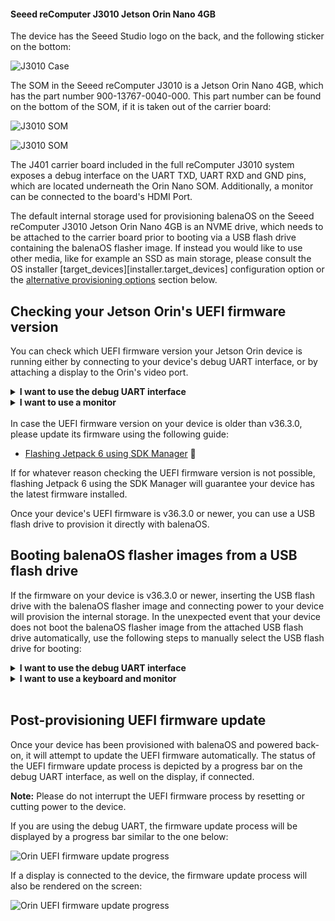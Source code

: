 #### Seeed reComputer J3010 Jetson Orin Nano 4GB

The device has the Seeed Studio logo on the back, and the following sticker on the bottom:

![J3010 Case](/img/jetson-orin/J3010_case.webp)

The SOM in the Seeed reComputer J3010 is a Jetson Orin Nano 4GB, which has the part number 900-13767-0040-000. This part number can be found on the bottom of the SOM, if it is taken out of the carrier board:

![J3010 SOM](/img/jetson-orin/Nano_4GB_SOM_900-13767-0040-000.webp)

![J3010 SOM](/img/jetson-orin/Nano_4GB_SOM_900-13767-0040-000_closeup.webp)

The J401 carrier board included in the full reComputer J3010 system exposes a debug interface on the UART TXD, UART RXD and GND pins, which are located underneath the Orin Nano SOM. Additionally, a monitor can be connected to the board's HDMI Port.

The default internal storage used for provisioning balenaOS on the Seeed reComputer J3010 Jetson Orin Nano 4GB is an NVME drive, which needs to be attached to the carrier board prior to booting via a USB flash drive containing the balenaOS flasher image. If instead you would like to use other media, like for example an SSD as main storage, please consult the OS installer [target_devices][installer.target_devices] configuration option or the [alternative provisioning options](#alternative-provisioning-options) section below.

## Checking your Jetson Orin's UEFI firmware version

You can check which UEFI firmware version your Jetson Orin device is running either by connecting to your device's debug UART interface, or by attaching a display to the Orin's video port.

<details>
<summary><b>I want to use the debug UART interface</b></summary>
<br>

For this step you will need a USB to TTL converter cable. The USB to TTL converter's pins need to be connected to the UART TXD, UART RXD and GND pins on the Jetson carrier board, which are located underneath the Orin module. The other end of the cable should be plugged into the USB port of your host/development PC. Your host PC can connect to the Jetson device using a serial communication program like <code>minicom</code> </p>

![Orin Nano Devkit pinout location](/img/jetson-orin/Nano_pinout_with_module_square.webp)

![Orin Nano Devkit UART pins](/img/jetson-orin/Nano_pinout_close_square.webp)

<p>If you are using the UART interface, the UEFI firmware version will be printed in the boot sequence logs:</p>

![Orin UEFI uart logs](/img/jetson-orin/jetson_orin_uefi_version_uart_logs.webp)

<p>Alternatively, if booting is stopped in the UEFI menu by pressing <code>Esc</code>, the firmware version will be printed in the top-left corner:</p>

![Orin UEFI uart logs](/img/jetson-orin/jetson_orin_uart_uefi_menu.webp)

<p>If instead you would like to use a monitor and a keyboard, please expand the section below.</p>

</details>


  <details>
  <summary><b>I want to use a monitor</b></summary>
<br>
An HDMI cable is necessary for connecting your Seed reComputer J3010 to a monitor. Once the monitor is attached, the UEFI firmware version will be displayed at the top of the screen:

![Orin UEFI display menu](/img/jetson-orin/jetson_orin_interrupt_booting_uefi.webp)

</details>

<br>
In case the UEFI firmware version on your device is older than v36.3.0, please update its firmware using the following guide:

- [Flashing Jetpack 6 using SDK Manager](https://developer.ridgerun.com/wiki/index.php/JetPack_6_Migration_and_Developer_Guide/Installing_JetPack_6/Flashing_with_SDK_Manager) &#x1F517;

If for whatever reason checking the UEFI firmware version is not possible, flashing Jetpack 6 using the SDK Manager will guarantee your device has the latest firmware installed.

Once your device's UEFI firmware is v36.3.0 or newer, you can use a USB flash drive to provision it directly with balenaOS.

## Booting balenaOS flasher images from a USB flash drive

If the firmware on your device is v36.3.0 or newer, inserting the USB flash drive with the balenaOS flasher image and connecting power to your device will provision the internal storage.
In the unexpected event that your device does not boot the balenaOS flasher image from the attached USB flash drive automatically, use the following steps to manually select the USB flash drive for booting:

<details>
<summary><b>I want to use the debug UART interface</b></summary>
<br>

<p>1) For this step you will need a USB to TTL converter cable. The USB to TTL converter's pins need to be connected to the UART TXD, UART RXD and GND pins on the Jetson carrier board, which are located underneath the Orin module. The other end of the cable should be plugged into the USB port of your host/development PC. Your host PC can connect to the Jetson device using a serial communication program like <code>minicom</code>

![Orin Nano Devkit pinout location](/img/jetson-orin/Nano_pinout_with_module_square.webp)

![Orin Nano Devkit UART pins](/img/jetson-orin/Nano_pinout_close_square.webp)

</p>

<p>2) Power on the device and press <code>Esc</code> when prompted by the UEFI firmware, or <code>F11</code> to enter the Boot Manager Menu directly:<br> 

![Orin UEFI boot menu UART](/img/jetson-orin/interrupt_boot_uart.webp)

<p>If <code>Esc</code> was pressed, navigate to the Boot Manager Menu:</p>

![Orin UEFI Boot Manager on UART](/img/jetson-orin/boot_manager_uart.webp)

<p>3) Select the attached USB device as boot media:</p>

![Orin UEFI USB boot](/img/jetson-orin/usb_device.webp)

<p>4) Your device should boot from the attached USB flash drive and provision the internal storage. Once provisioning is complete and the device shuts down, the USB flash drive can be unplugged.</p>

<p>5) Remove and re-connect power to the carrier board.</p>

<p>6) Your device should appear in your application dashboard within a few minutes.</p>

Should you encounter any unexpected issues while provisioning your device, please follow the instructions for our <a href="https://github.com/balena-os/jetson-flash">Jetson Flash</a> tool to flash your device in recovery boot mode.

If instead you would like to use a monitor and a keyboard, please expand the section below. 
</details>

<details>
<summary><b>I want to use a keyboard and monitor</b></summary>
<br>
An HDMI cable is necessary for connecting your Seeed reComputer to a monitor.

1) Attach a USB keyboard and a monitor to the device.

2) Power on the device and press <code>Esc</code> when prompted by the UEFI firmware, or <code>F11</code> to enter the Boot Manager Menu directly:

![Interrupting boot in UEFI](/img/jetson-orin/jetson_orin_interrupt_booting_uefi.webp)

![UEFI Boot Manager](/img/jetson-orin/jetson_orin_uefi_boot_manager.webp)

3) Select the attached USB flash drive as boot media:

![UEFI Boot from USB flash drive](/img/jetson-orin/jetson_orin_uefi_usb_key.webp)

4) Your device should boot from the attached USB flash drive and provision the internal storage. Once provisioning is complete and the device shuts down, the USB flash drive can be unplugged.

5) Remove and re-connect power to the carrier board.

6) Your device should appear in your application dashboard within a few minutes.

Should you encounter any unexpected issues while provisioning your device, please follow the instructions for our <a href="https://github.com/balena-os/jetson-flash">Jetson Flash</a> tool to flash your device in recovery boot mode.
</details>
<br>

## Post-provisioning UEFI firmware update

Once your device has been provisioned with balenaOS and powered back-on, it will attempt to update the UEFI firmware automatically.
The status of the UEFI firmware update process is depicted by a progress bar on the debug UART interface, as well on the display, if connected.

__Note:__ Please do not interrupt the UEFI firmware process by resetting or cutting power to the device.

If you are using the debug UART, the firmware update process will be displayed by a progress bar similar to the one below:
                                                                                                                                               
![Orin UEFI firmware update progress](/img/jetson-orin/post_provisioning_uefi_firmware_update.webp)

If a display is connected to the device, the firmware update process will also be rendered on the screen:

![Orin UEFI firmware update progress](/img/jetson-orin/jetson_orin_uefi_firmware_update.webp)
